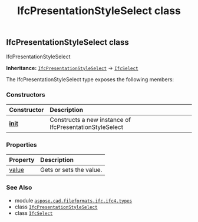 ﻿---
title: IfcPresentationStyleSelect class
second_title: Aspose.CAD for Python via .NET API References
description: 
type: docs
weight: 1220
url: /python-net/aspose.cad.fileformats.ifc.ifc4.types/ifcpresentationstyleselect/
is_root: false
---

## IfcPresentationStyleSelect class

IfcPresentationStyleSelect



**Inheritance:** [`IfcPresentationStyleSelect`](/cad/python-net/aspose.cad.fileformats.ifc.ifc4.types/ifcpresentationstyleselect) → 
[`IfcSelect`](/cad/python-net/aspose.cad.fileformats.ifc/ifcselect)



The IfcPresentationStyleSelect type exposes the following members:

### Constructors
| Constructor | Description |
| :- | :- |
| [__init__](/cad/python-net/aspose.cad.fileformats.ifc.ifc4.types/ifcpresentationstyleselect/__init__/#) | Constructs a new instance of IfcPresentationStyleSelect |


### Properties
| Property | Description |
| :- | :- |
| [value](/cad/python-net/aspose.cad.fileformats.ifc.ifc4.types/ifcpresentationstyleselect/value) | Gets or sets the value. |



### See Also
* module [`aspose.cad.fileformats.ifc.ifc4.types`](..)
* class [`IfcPresentationStyleSelect`](/cad/python-net/aspose.cad.fileformats.ifc.ifc4.types/ifcpresentationstyleselect)
* class [`IfcSelect`](/cad/python-net/aspose.cad.fileformats.ifc/ifcselect)
